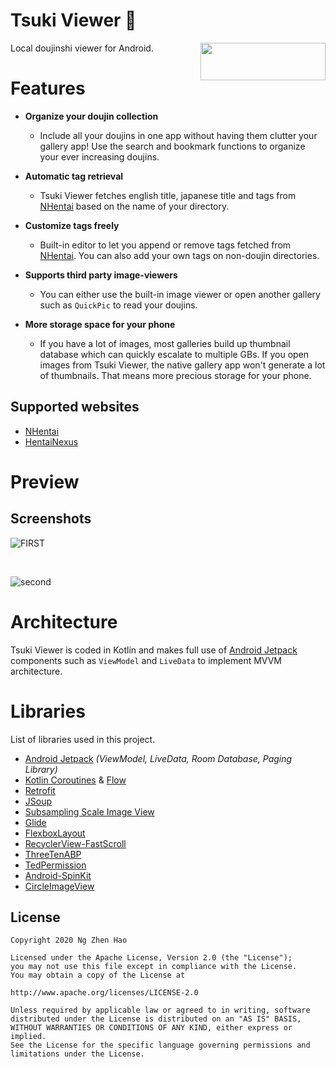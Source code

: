 # Tsuki Viewer 🌙 

<span>Local doujinshi viewer for Android. </span>
<a href="https://play.google.com/store/apps/details?id=com.flamyoad.tsukiviewer" target="_blank">
 <img src="/play-store-button.png" width=200 height=60 align="right"/>
</a>

# Features

* **Organize your doujin collection**
  * Include all your doujins in one app without having them clutter your gallery app! Use the search and bookmark functions to organize your ever increasing doujins.

* **Automatic tag retrieval** 
  * Tsuki Viewer fetches english title, japanese title and tags from [NHentai](https://nhentai.net) based on the name of your directory.
  
* **Customize tags freely** 
  * Built-in editor to let you append or remove tags fetched from [NHentai](https://nhentai.net). You can also add your own tags on non-doujin directories.
  
* **Supports third party image-viewers** 
  * You can either use the built-in image viewer or open another gallery such as ```QuickPic``` to read your doujins.
  
* **More storage space for your phone** 
  * If you have a lot of images, most galleries build up thumbnail database which can quickly escalate to multiple GBs. If you open images from Tsuki Viewer, the native gallery       app won't generate a lot of thumbnails. That means more precious storage for your phone.

## Supported websites
* [NHentai](https://nhentai.net)
* [HentaiNexus](https://hentainexus.com/)
# Preview

## Screenshots

![FIRST](https://user-images.githubusercontent.com/35066207/97465551-20649080-197d-11eb-9c74-d556a8af0139.JPG)

 </br>

![second](https://user-images.githubusercontent.com/35066207/97465168-bcda6300-197c-11eb-8922-d1e82347f70d.JPG)


# Architecture
Tsuki Viewer is coded in Kotlin and makes full use of [Android Jetpack](https://developer.android.com/jetpack) components such as ```ViewModel``` and ```LiveData``` to implement MVVM architecture. 

# Libraries
 List of libraries used in this project.
* [Android Jetpack](https://developer.android.com/jetpack) *(ViewModel, LiveData, Room Database, Paging Library)*
* [Kotlin Coroutines](https://kotlinlang.org/docs/reference/coroutines-overview.html) & [Flow](https://kotlinlang.org/docs/flow.html)
* [Retrofit](https://github.com/square/retrofit)
* [JSoup](https://github.com/jhy/jsoup)
* [Subsampling Scale Image View](https://github.com/davemorrissey/subsampling-scale-image-view)
* [Glide](https://github.com/bumptech/glide)
* [FlexboxLayout](https://github.com/google/flexbox-layout)
* [RecyclerView-FastScroll](https://github.com/timusus/RecyclerView-FastScroll)
* [ThreeTenABP](https://github.com/JakeWharton/ThreeTenABP)
* [TedPermission](https://github.com/ParkSangGwon/TedPermission)
* [Android-SpinKit](https://github.com/ybq/Android-SpinKit)
* [CircleImageView](https://github.com/hdodenhof/CircleImageView)

## License
```
Copyright 2020 Ng Zhen Hao

Licensed under the Apache License, Version 2.0 (the "License");
you may not use this file except in compliance with the License.
You may obtain a copy of the License at

http://www.apache.org/licenses/LICENSE-2.0

Unless required by applicable law or agreed to in writing, software
distributed under the License is distributed on an "AS IS" BASIS,
WITHOUT WARRANTIES OR CONDITIONS OF ANY KIND, either express or implied.
See the License for the specific language governing permissions and
limitations under the License.
```
